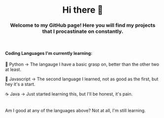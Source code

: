 <h1 align="center">Hi there 👋</h1>

<h3 align="center">Welcome to my GitHub page! Here you will find my projects that I procastinate on constantly.</h3>
<br>

#### Coding Languages I'm currently learning:

🐍 Python
  -> The langauge I have a basic grasp on, better than the other two at least.

🍵 Javascript
  -> The second language I learned, not as good as the first, but hey it's a start.

☕️ Java
  -> Just started learning this, but I'll be honest, it's pain.

<br>
Am I good at any of the languages above? Not at all, I'm still learning.
